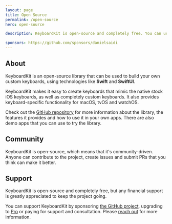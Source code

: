 ```yaml
---
layout: page
title: Open Source
permalink: /open-source
hero: open-source

description: KeyboardKit is open-source and completely free. You can use KeyboardKit to build your own keyboard apps, using technologies like Swift, SwiftUI and UIKit.

sponsors: https://github.com/sponsors/danielsaidi
---
```



## About

KeyboardKit is an open-source library that can be used to build your own custom keyboards, using technologies like **Swift** and **SwiftUI**.

KeyboardKit makes it easy to create keyboards that mimic the native stock iOS keyboards, as well as completely custom keyboards. It also provides keyboard-specific functionality for macOS, tvOS and watchOS.

Check out the [GitHub repository]({{site.github_repo}}) for more information about the library, the features it provides and how to use it in your own apps. There are also demo apps that you can use to try the library.


## Community

KeyboardKit is open-source, which means that it's community-driven. Anyone can contribute to the project, create issues and submit PRs that you think can make it better.


## Support

KeyboardKit is open-source and completely free, but any financial support is greatly appreciated to keep the project going.

You can support KeyboardKit by sponsoring [the GitHub project]({{page.sponsors}}), upgrading to [Pro](/pro) or paying for support and consultation. Please [reach out](mailto:{{site.email}}?subject=Support) for more information.